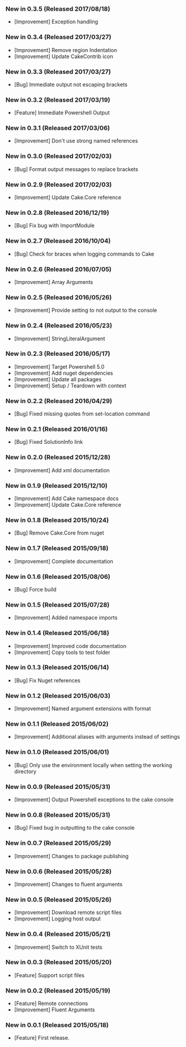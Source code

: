 ### New in 0.3.5 (Released 2017/08/18)
* [Improvement] Exception handling

### New in 0.3.4 (Released 2017/03/27)
* [Improvement] Remove region Indentation
* [Improvement] Update CakeContrib icon

### New in 0.3.3 (Released 2017/03/27)
* [Bug] Immediate output not escaping brackets

### New in 0.3.2 (Released 2017/03/19)
* [Feature] Immediate Powershell Output

### New in 0.3.1 (Released 2017/03/06)
* [Improvement] Don't use strong named references

### New in 0.3.0 (Released 2017/02/03)
* [Bug] Format output messages to replace brackets

### New in 0.2.9 (Released 2017/02/03)
* [Improvement] Update Cake.Core reference

### New in 0.2.8 (Released 2016/12/19)
* [Bug] Fix bug with ImportModule

### New in 0.2.7 (Released 2016/10/04)
* [Bug] Check for braces when logging commands to Cake

### New in 0.2.6 (Released 2016/07/05)
* [Improvement] Array Arguments

### New in 0.2.5 (Released 2016/05/26)
* [Improvement] Provide setting to not output to the console

### New in 0.2.4 (Released 2016/05/23)
* [Improvement] StringLiteralArgument

### New in 0.2.3 (Released 2016/05/17)
* [Improvement] Target Powershell 5.0
* [Improvement] Add nuget dependencies
* [Improvement] Update all packages
* [Improvement] Setup / Teardown with context

### New in 0.2.2 (Released 2016/04/29)
* [Bug] Fixed missing quotes from set-location command

### New in 0.2.1 (Released 2016/01/16)
* [Bug] Fixed SolutionInfo link

### New in 0.2.0 (Released 2015/12/28)
* [Improvement] Add xml documentation

### New in 0.1.9 (Released 2015/12/10)
* [Improvement] Add Cake namespace docs
* [Improvement] Update Cake.Core reference

### New in 0.1.8 (Released 2015/10/24)
* [Bug] Remove Cake.Core from nuget

### New in 0.1.7 (Released 2015/09/18)
* [Improvement] Complete documentation

### New in 0.1.6 (Released 2015/08/06)
* [Bug] Force build

### New in 0.1.5 (Released 2015/07/28)
* [Improvement] Added namespace imports

### New in 0.1.4 (Released 2015/06/18)
* [Improvement] Improved code documentation
* [Improvement] Copy tools to test folder

### New in 0.1.3 (Released 2015/06/14)
* [Bug] Fix Nuget references

### New in 0.1.2 (Released 2015/06/03)
* [Improvement] Named argument extensions with format

### New in 0.1.1 (Released 2015/06/02)
* [Improvement] Additional aliases with arguments instead of settings

### New in 0.1.0 (Released 2015/06/01)
* [Bug] Only use the environment locally when setting the working directory

### New in 0.0.9 (Released 2015/05/31)
* [Improvement] Output Powershell exceptions to the cake console

### New in 0.0.8 (Released 2015/05/31)
* [Bug] Fixed bug in outputting to the cake console

### New in 0.0.7 (Released 2015/05/29)
* [Improvement] Changes to package publishing

### New in 0.0.6 (Released 2015/05/28)
* [Improvement] Changes to fluent arguments

### New in 0.0.5 (Released 2015/05/26)
* [Improvement] Download remote script files
* [Improvement] Logging host output

### New in 0.0.4 (Released 2015/05/21)
* [Improvement] Switch to XUnit tests

### New in 0.0.3 (Released 2015/05/20)
* [Feature] Support script files

### New in 0.0.2 (Released 2015/05/19)
* [Feature] Remote connections
* [Improvement] Fluent Arguments

### New in 0.0.1 (Released 2015/05/18)
* [Feature] First release.
